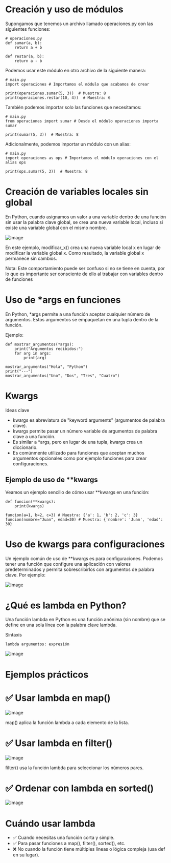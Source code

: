 # Creación y uso de módulos
Supongamos que tenemos un archivo llamado operaciones.py con las siguientes funciones:
````
# operaciones.py
def sumar(a, b):
    return a + b

def restar(a, b):
    return a - b

````
Podemos usar este módulo en otro archivo de la siguiente manera:

````
# main.py
import operaciones # Importamos el módulo que acabamos de crear

print(operaciones.sumar(5, 3))  # Muestra: 8
print(operaciones.restar(10, 4))  # Muestra: 6

````
También podemos importar solo las funciones que necesitamos:

````
# main.py
from operaciones import sumar # Desde el módulo operaciones importa sumar

print(sumar(5, 3))  # Muestra: 8

````
Adicionalmente, podemos importar un módulo con un alias:
````
# main.py
import operaciones as ops # Importamos el módulo operaciones con el alias ops

print(ops.sumar(5, 3))  # Muestra: 8
````


# Creación de variables locales sin global
En Python, cuando asignamos un valor a una variable dentro de una función sin usar la palabra clave global, se crea una nueva variable local, incluso si existe una variable global con el mismo nombre.

![image](https://github.com/user-attachments/assets/4eebadc8-cd79-4b51-af50-05a8c3a2716a)

En este ejemplo, modificar_x() crea una nueva variable local x en lugar de modificar la variable global x. Como resultado, la variable global x permanece sin cambios.

Nota: Este comportamiento puede ser confuso si no se tiene en cuenta, por lo que es importante ser consciente de ello al trabajar con variables dentro de funciones

# Uso de *args en funciones
En Python, *args permite a una función aceptar cualquier número de argumentos. Estos argumentos se empaquetan en una tupla dentro de la función.

Ejemplo:
``` 
def mostrar_argumentos(*args):
    print("Argumentos recibidos:")
    for arg in args:
        print(arg)

mostrar_argumentos("Hola", "Python")
print("---")
mostrar_argumentos("Uno", "Dos", "Tres", "Cuatro")
```


# Kwargs
Ideas clave
- kwargs es abreviatura de "keyword arguments" (argumentos de palabra clave).
- kwargs permite pasar un número variable de argumentos de palabra clave a una función.
- Es similar a *args, pero en lugar de una tupla, kwargs crea un diccionario.
- Es comúnmente utilizado para funciones que aceptan muchos argumentos opcionales como por ejemplo funciones para crear configuraciones.

## Ejemplo de uso de **kwargs
Veamos un ejemplo sencillo de cómo usar **kwargs en una función:

```
def funcion(**kwargs):
    print(kwargs) 

funcion(a=1, b=2, c=3) # Muestra: {'a': 1, 'b': 2, 'c': 3}
funcion(nombre="Juan", edad=30) # Muestra: {'nombre': 'Juan', 'edad': 30}

````

# Uso de kwargs para configuraciones
Un ejemplo común de uso de **kwargs es para configuraciones. Podemos tener una función que configure una aplicación con valores predeterminados y permita sobrescribirlos con argumentos de palabra clave. Por ejemplo:

![image](https://github.com/user-attachments/assets/71cb7444-fe2f-4d82-903d-9a09962f22de)

# ¿Qué es lambda en Python?
Una función lambda en Python es una función anónima (sin nombre) que se define en una sola línea con la palabra clave lambda.

Sintaxis

```
lambda argumentos: expresión

```
![image](https://github.com/user-attachments/assets/4c0ffdf4-5fce-419b-bb55-903ecb969945)

# Ejemplos prácticos
# ✅ Usar lambda en map()

![image](https://github.com/user-attachments/assets/e8bcf859-8e73-4bc7-b17c-240dfcd959e6)

map() aplica la función lambda a cada elemento de la lista.

# ✅ Usar lambda en filter()

![image](https://github.com/user-attachments/assets/c2841336-4916-4997-9aaf-96de048f48a4)

filter() usa la función lambda para seleccionar los números pares.

# ✅ Ordenar con lambda en sorted()

![image](https://github.com/user-attachments/assets/f087373b-c933-4e46-b65e-45db922fa78b)

# Cuándo usar lambda
- ✅ Cuando necesitas una función corta y simple.
- ✅ Para pasar funciones a map(), filter(), sorted(), etc.
- ❌ No cuando la función tiene múltiples líneas o lógica compleja (usa def en su lugar).


